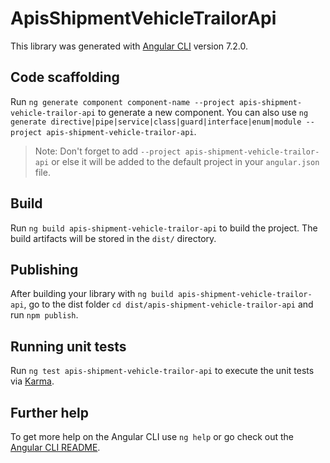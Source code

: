# ApisShipmentVehicleTrailorApi

This library was generated with [Angular CLI](https://github.com/angular/angular-cli) version 7.2.0.

## Code scaffolding

Run `ng generate component component-name --project apis-shipment-vehicle-trailor-api` to generate a new component. You can also use `ng generate directive|pipe|service|class|guard|interface|enum|module --project apis-shipment-vehicle-trailor-api`.

> Note: Don't forget to add `--project apis-shipment-vehicle-trailor-api` or else it will be added to the default project in your `angular.json` file.

## Build

Run `ng build apis-shipment-vehicle-trailor-api` to build the project. The build artifacts will be stored in the `dist/` directory.

## Publishing

After building your library with `ng build apis-shipment-vehicle-trailor-api`, go to the dist folder `cd dist/apis-shipment-vehicle-trailor-api` and run `npm publish`.

## Running unit tests

Run `ng test apis-shipment-vehicle-trailor-api` to execute the unit tests via [Karma](https://karma-runner.github.io).

## Further help

To get more help on the Angular CLI use `ng help` or go check out the [Angular CLI README](https://github.com/angular/angular-cli/blob/master/README.md).
